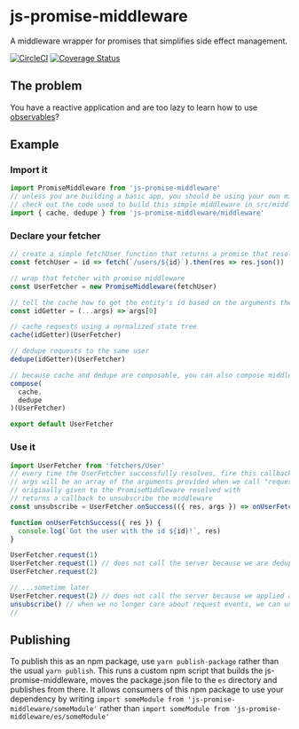 # js-promise-middleware
A middleware wrapper for promises that simplifies side effect management.

[![CircleCI](https://img.shields.io/circleci/project/github/Ricardo-Marques/js-promise-middleware.svg)](https://circleci.com/gh/ricardo-marques/js-promise-middleware) [![Coverage Status](https://img.shields.io/coveralls/github/Ricardo-Marques/js-promise-middleware.svg)](https://coveralls.io/github/Ricardo-Marques/js-promise-middleware?branch=master)

## The problem

You have a reactive application and are too lazy to learn how to use [observables](http://reactivex.io/rxjs/)?

## Example

### Import it
```javascript
import PromiseMiddleware from 'js-promise-middleware'
// unless you are building a basic app, you should be using your own middleware, not this
// check out the code used to build this simple middleware in src/middleware
import { cache, dedupe } from 'js-promise-middleware/middleware'
```

### Declare your fetcher
```javascript
// create a simple fetchUser function that returns a promise that resolves with the user
const fetchUser = id => fetch(`/users/${id}`).then(res => res.json())

// wrap that fetcher with promise middleware
const UserFetcher = new PromiseMiddleware(fetchUser)

// tell the cache how to get the entity's id based on the arguments the fetch request is given
const idGetter = (...args) => args[0]

// cache requests using a normalized state tree
cache(idGetter)(UserFetcher)

// dedupe requests to the same user
dedupe(idGetter)(UserFetcher)

// because cache and dedupe are composable, you can also compose middlewares
compose(
  cache,
  dedupe
)(UserFetcher)

export default UserFetcher
```

### Use it
```javascript
import UserFetcher from 'fetchers/User'
// every time the UserFetcher successfully resolves, fire this callback
// args will be an array of the arguments provided when we call "request" and res will be whatever the promise
// originally given to the PromiseMiddleware resolved with
// returns a callback to unsubscribe the middleware
const unsubscribe = UserFetcher.onSuccess(({ res, args }) => onUserFetchSuccess(res, idGetter(...args)))

function onUserFetchSuccess({ res }) {
  console.log(`Got the user with the id ${id}!`, res)
}

UserFetcher.request(1)
UserFetcher.request(1) // does not call the server because we are deduping requests to the same user
UserFetcher.request(2)

// ...sometime later
UserFetcher.request(2) // does not call the server because we applied a cache to this fetcher
unsubscribe() // when we no longer care about request events, we can unsubscribe to avoid memory leaks
//
```

## Publishing

To publish this as an npm package, use `yarn publish-package` rather than the usual `yarn publish`.
This runs a custom npm script that builds the js-promise-middleware, moves the package.json file to the `es` directory and publishes from there.
It allows consumers of this npm package to use your dependency by writing
`import someModule from 'js-promise-middleware/someModule'`
rather than
`import someModule from 'js-promise-middleware/es/someModule'`
